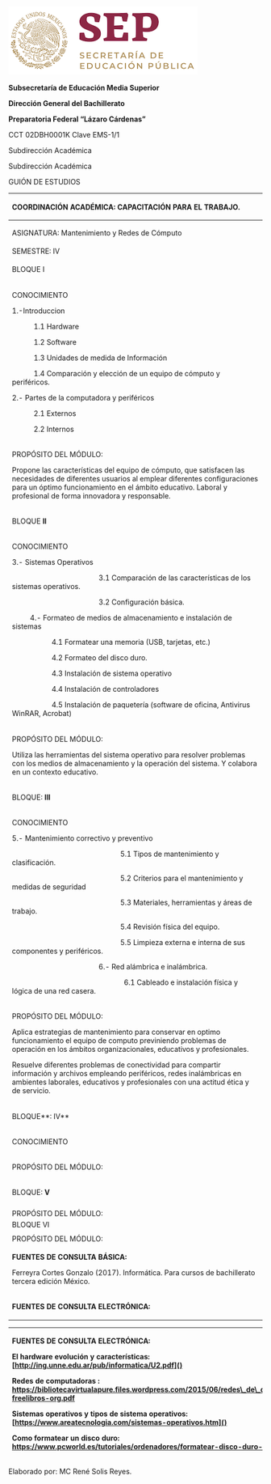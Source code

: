﻿
![](Aspose.Words.ad5bf91e-f5f5-4a99-b244-ea793c18e6e7.002.png)

**Subsecretaría de Educación Media Superior**

**Dirección General del Bachillerato**

**Preparatoria Federal “Lázaro Cárdenas”**

CCT 02DBH0001K    Clave EMS-1/1

Subdirección Académica

Subdirección Académica                                                                                                                                                                                                      

GUIÓN DE ESTUDIOS

|<p></p><p>COORDINACIÓN ACADÉMICA: **CAPACITACIÓN PARA EL TRABAJO.**   </p>|
| :- |
|<p></p><p>ASIGNATURA:  Mantenimiento y Redes de Cómputo</p>|
|SEMESTRE:   IV|<p>CICLO “A”</p><p>**2021-2021**</p>|<p>FECHA:**    </p><p>**14/02/2020**</p>|
|<p> </p><p>BLOQUE I</p><p></p>|Partes de la computadora|
|<p>CONOCIMIENTO</p><p>1.-Introduccion</p><p>`      `1.1 Hardware</p><p>`      `1.2 Software</p><p>`      `1.3 Unidades de medida de Información</p><p>`      `1.4 Comparación y elección de un equipo de cómputo y periféricos.</p><p></p><p>2.- Partes de la computadora y periféricos</p><p>`      `2.1 Externos</p><p>`      `2.2 Internos</p><p></p><p></p>|
|<p>PROPÓSITO DEL MÓDULO:  </p><p>Propone las características del equipo de cómputo, que satisfacen las necesidades de diferentes usuarios al emplear diferentes configuraciones para un óptimo funcionamiento en el ámbito educativo. Laboral y profesional de forma innovadora y responsable. </p><p></p>|
|<p> </p><p>BLOQUE  **II**</p><p></p>|Sistemas operativos, formateo e instalación.|
|<p>CONOCIMIENTO</p><p>3.- Sistemas Operativos</p><p>`                        `3.1 Comparación de las características de los sistemas operativos.</p><p>`                        `3.2 Configuración básica.</p><p></p><p>`     `4.- Formateo de medios de almacenamiento e instalación de sistemas</p><p>`           `4.1 Formatear una memoria (USB, tarjetas, etc.)</p><p>`           `4.2 Formateo del disco duro.</p><p>`           `4.3 Instalación de sistema operativo</p><p>`           `4.4 Instalación de controladores</p><p>`           `4.5 Instalación de paquetería (software de oficina, Antivirus WinRAR, Acrobat)</p><p></p><p></p><p></p><p></p>|
|<p>PROPÓSITO DEL MÓDULO: </p><p>Utiliza las herramientas del sistema operativo para resolver problemas con los medios de almacenamiento y la operación del sistema. Y colabora en un contexto educativo.</p>|
|<p></p><p></p><p>BLOQUE:    **III** </p><p></p>|<p></p><p></p><p>Mantenimiento e instalación de red física y lógica.</p>|
|<p>CONOCIMIENTO</p><p>5.- Mantenimiento correctivo y preventivo</p><p>`                              `5.1 Tipos de mantenimiento y clasificación.</p><p>`                              `5.2 Criterios para el mantenimiento y medidas de seguridad</p><p>`                              `5.3 Materiales, herramientas y áreas de trabajo.</p><p>`                              `5.4 Revisión física del equipo.</p><p>`                              `5.5 Limpieza externa e interna de sus componentes y periféricos.</p><p>`                        `6.- Red alámbrica e inalámbrica.</p><p>`                               `6.1 Cableado e instalación física y lógica de una red casera.</p><p></p><p></p><p> </p><p></p><p></p>|
|<p>PROPÓSITO DEL MÓDULO: </p><p>Aplica estrategias de mantenimiento para conservar en optimo funcionamiento el equipo de computo previniendo problemas de operación en los ámbitos organizacionales, educativos y profesionales.</p><p>Resuelve diferentes problemas de conectividad para compartir información y archivos empleando periféricos, redes inalámbricas en ambientes laborales, educativos y profesionales con una actitud ética y de servicio.</p>|
|<p></p><p>BLOQUE**:     IV**</p><p></p>|<p></p><p></p><p></p>|
|<p>CONOCIMIENTO</p><p></p>|
|<p>PROPÓSITO DEL MÓDULO:</p><p></p><p></p>|
|<p></p><p>BLOQUE:     **V**</p>||
||
|PROPÓSITO DEL MÓDULO: |
|BLOQUE VI|<p></p><p></p>|
||
|PROPÓSITO DEL MÓDULO: |
|<p></p><p>**FUENTES DE CONSULTA   BÁSICA:**</p><p>Ferreyra Cortes Gonzalo (2017). Informática. Para cursos de bachillerato tercera edición México.</p><p></p><p></p><p></p>|
|<p> </p><p>**FUENTES DE CONSULTA ELECTRÓNICA:**</p><p></p>|

|<p>FUENTES DE CONSULTA ELECTRÓNICA:</p><p>El hardware evolución y características: [http://ing.unne.edu.ar/pub/informatica/U2.pdf]()</p><p>Redes de computadoras : https://bibliotecavirtualapure.files.wordpress.com/2015/06/redes\_de\_computadoras-freelibros-org.pdf</p><p>Sistemas operativos y tipos de sistema operativos: [https://www.areatecnologia.com/sistemas-operativos.htm]()</p><p>Como formatear un disco duro: https://www.pcworld.es/tutoriales/ordenadores/formatear-disco-duro-3680798/</p>|
| :- |



Elaborado por: MC René Solis Reyes.


